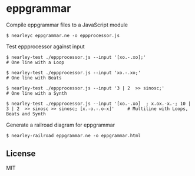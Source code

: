 # eppgrammar


Compile eppgrammar files to a JavaScript module
```
$ nearleyc eppgrammar.ne -o eppprocessor.js
```

Test eppprocessor against input
```
$ nearley-test ./eppprocessor.js --input '[xo.-.xo];'                           # One line with a Loop

$ nearley-test ./eppprocessor.js --input 'xo.-.xo;'                             # One line with Beats

$ nearley-test ./eppprocessor.js --input '3 | 2  >> sinosc;'                    # One line with a Synth

$ nearley-test ./eppprocessor.js --input '[xo.-.xo]  ; x.ox.-x.-; 10 | 3 | 2  >> sinosc >> sinosc; [x.-o.-.o-x]'     # Multiline with Loops, Beats and Synth
```

Generate a railroad diagram for eppgrammar
```
$ nearley-railroad eppgrammar.ne -o eppgrammar.html
```


## License
MIT
